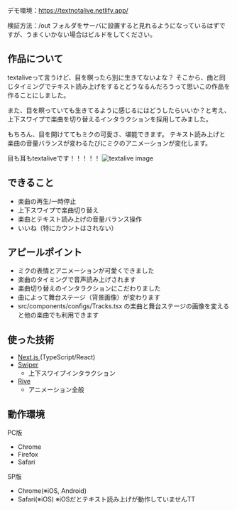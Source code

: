 デモ環境：https://textnotalive.netlify.app/

検証方法：/out フォルダをサーバに設置すると見れるようになっているはずですが、うまくいかない場合はビルドをしてください。


## 作品について
textaliveって言うけど、目を瞑ったら別に生きてないよな？
そこから、曲と同じタイミングでテキスト読み上げをするとどうなるんだろうって思いこの作品を作ることにしました。

また、目を瞑っていても生きてるように感じるにはどうしたらいいか？と考え、上下スワイプで楽曲を切り替えるインタラクションを採用してみました。

もちろん、目を開けててもミクの可愛さ、堪能できます。
テキスト読み上げと楽曲の音量バランスが変わるたびにミクのアニメーションが変化します。

目も耳もtextaliveです！！！！！
![textalive image](https://github.com/874wokiite/listen-to-me-textalive/assets/98846813/fa6d4a07-6125-41dc-ac46-b6e3c389dc3f)

## できること
- 楽曲の再生/一時停止
- 上下スワイプで楽曲切り替え
- 楽曲とテキスト読み上げの音量バランス操作
- いいね（特にカウントはされない）


## アピールポイント
- ミクの表情とアニメーションが可愛くできました
- 楽曲のタイミングで音声読み上げされます
- 楽曲切り替えのインタラクションにこだわりました
- 曲によって舞台ステージ（背景画像）が変わります
- src/components/configs/Tracks.tsx の楽曲と舞台ステージの画像を変えると他の楽曲でも利用できます


## 使った技術
- [Next.js ](https://nextjs.org/)(TypeScript/React)
- [Swiper](https://swiperjs.com/)
  - 上下スワイプインタラクション
- [Rive](https://rive.app/)
  - アニメーション全般   


## 動作環境
PC版
- Chrome
- Firefox
- Safari

SP版
- Chrome(※iOS, Android)
- Safari(※iOS)
※iOSだとテキスト読み上げが動作していませんTT


